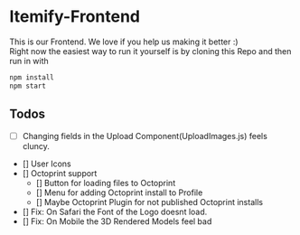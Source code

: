 # Itemify-Frontend
This is our Frontend. We love if you help us making it better :)  
Right now the easiest way to run it yourself is by cloning this Repo and then run in with 

```sh
npm install
npm start
```
## Todos
- [ ] Changing fields in the Upload Component(UploadImages.js) feels cluncy.
- [] User Icons
- [] Octoprint support
  - [] Button for loading files to Octoprint
  - [] Menu for adding Octoprint install to Profile
  - [] Maybe Octoprint Plugin for not published Octoprint installs
- [] Fix: On Safari the Font of the Logo doesnt load.
- [] Fix: On Mobile the 3D Rendered Models feel bad
